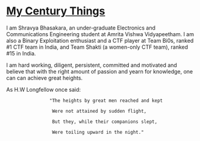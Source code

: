 # [My Century Things](https://shravya-bhaskara.github.io/My-Century-Things/)

I am Shravya Bhasakara, an under-graduate Electronics and Communications Engineering student at Amrita Vishwa Vidyapeetham. I am also a Binary Exploitation enthusiast and a CTF player at Team Bi0s, ranked #1 CTF team in India, and Team Shakti (a women-only CTF team), ranked #15 in India.

I am hard working, diligent, persistent, committed and motivated and believe that with the right amount of passion and yearn for knowledge, one can can achieve great heights.

As H.W Longfellow once said:

                    "The heights by great men reached and kept

                     Were not attained by sudden flight,

                     But they, while their companions slept,
                     
                     Were toiling upward in the night." 
